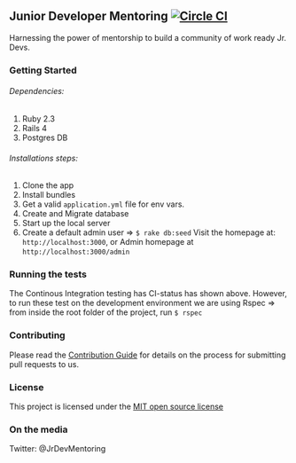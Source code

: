 ## Junior Developer Mentoring [![Circle CI](https://circleci.com/gh/kmcrayton7/jr_dev_mentoring.svg?style=svg&circle-token=5626595a0b63b1dedbee04a8e40883709b91a3cf)](https://circleci.com/gh/kmcrayton7/jr_dev_mentoring) 

Harnessing the power of mentorship to build a community of work ready Jr. Devs.

### Getting Started

###### Dependencies:

1. Ruby 2.3
2. Rails 4
3. Postgres DB

###### Installations steps:

1. Clone the app
2. Install bundles
3. Get a valid `application.yml` file for env vars.
4. Create and Migrate database
5. Start up the local server
6. Create a default admin user => `$ rake db:seed`
Visit the homepage at: `http://localhost:3000`, or Admin homepage at `http://localhost:3000/admin`

### Running the tests

The Continous Integration testing has CI-status has shown above. However, to run these test on the development environment we are using Rspec => from inside the root folder of the project, run `$ rspec`

### Contributing

Please read the [Contribution Guide](https://github.com/kmcrayton7/jr_dev_mentoring/blob/develop/CONTRIBUTING.md) for details on the process for submitting pull requests to us.

### License

This project is licensed under the [MIT open source license](https://opensource.org/licenses/MIT)

### On the media

Twitter: @JrDevMentoring
